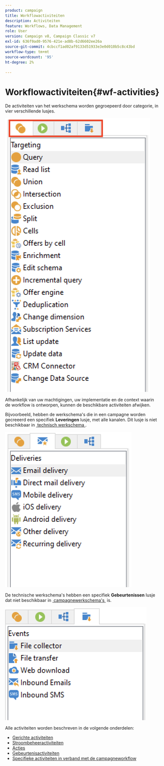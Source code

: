 ```yaml
---
product: campaign
title: Workflowactiviteiten
description: Activiteiten
feature: Workflows, Data Management
role: User
version: Campaign v8, Campaign Classic v7
exl-id: 636f9ad0-9576-421e-ad8b-62d6602ee26a
source-git-commit: 4cbccf1ad02af9133d51933e3e0d010b5c8c43bd
workflow-type: tm+mt
source-wordcount: '95'
ht-degree: 2%

---
```


# Workflowactiviteiten{#wf-activities}

De activiteiten van het werkschema worden gegroepeerd door categorie, in vier verschillende lusjes.

![](assets/wf-activity-tabs.png)

Afhankelijk van uw machtigingen, uw implementatie en de context waarin de workflow is ontworpen, kunnen de beschikbare activiteiten afwijken.

Bijvoorbeeld, hebben de werkschema&#39;s die in een campagne worden gecreeerd een specifiek **Leveringen** lusje, met alle kanalen. Dit lusje is niet beschikbaar in [&#x200B; technisch werkschema &#x200B;](technical-workflows.md).

![](assets/campaign-wf-activities.png)

De technische werkschema&#39;s hebben een specifiek **Gebeurtenissen** lusje dat niet beschikbaar in [&#x200B; campagnewerkschema&#39;s &#x200B;](campaign-workflows.md) is.

![](assets/tech-wf-activities.png)

Alle activiteiten worden beschreven in de volgende onderdelen:

* [Gerichte activiteiten](targeting-activities.md)
* [Stroombeheeractiviteiten](flow-control-activities.md)
* [Acties](action-activities.md)
* [Gebeurtenisactiviteiten](event-activities.md)
* [Specifieke activiteiten in verband met de campagneworkflow](../campaigns/marketing-campaign-deliveries.md)
